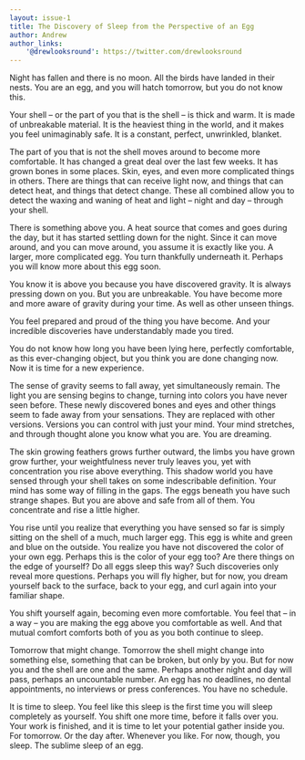 ```yaml
---
layout: issue-1
title: The Discovery of Sleep from the Perspective of an Egg
author: Andrew
author_links:
    '@drewlooksround': https://twitter.com/drewlooksround
---
```


Night has fallen and there is no moon. All the birds have landed in their nests. You are an egg, and you will hatch tomorrow, but you do not know this. 

Your shell – or the part of you that is the shell – is thick and warm. It is made of unbreakable material. It is the heaviest thing in the world, and it makes you feel unimaginably safe. It is a constant, perfect, unwrinkled, blanket. 

The part of you that is not the shell moves around to become more comfortable. It has changed a great deal over the last few weeks. It has grown bones in some places. Skin, eyes, and even more complicated things in others. There are things that can receive light now, and things that can detect heat, and things that detect change. These all combined allow you to detect the waxing and waning of heat and light – night and day – through your shell. 

There is something above you. A heat source that comes and goes during the day, but it has started settling down for the night. Since it can move around, and you can move around, you assume it is exactly like you. A larger, more complicated egg. You turn thankfully underneath it. Perhaps you will know more about this egg soon. 

You know it is above you because you have discovered gravity. It is always pressing down on you. But you are unbreakable. You have become more and more aware of gravity during your time. As well as other unseen things. 

You feel prepared and proud of the thing you have become. And your incredible discoveries have understandably made you tired. 

You do not know how long you have been lying here, perfectly comfortable, as this ever-changing object, but you think you are done changing now. Now it is time for a new experience. 

The sense of gravity seems to fall away, yet simultaneously remain. The light you are sensing begins to change, turning into colors you have never seen before. These newly discovered bones and eyes and other things seem to fade away from your sensations. They are replaced with other versions. Versions you can control with just your mind. Your mind stretches, and through thought alone you know what you are. You are dreaming. 

The skin growing feathers grows further outward, the limbs you have grown grow further, your weightfulness never truly leaves you, yet with concentration you rise above everything. This shadow world you have sensed through your shell takes on some indescribable definition. Your mind has some way of filling in the gaps. The eggs beneath you have such strange shapes. But you are above and safe from all of them. You concentrate and rise a little higher. 

You rise until you realize that everything you have sensed so far is simply sitting on the shell of a much, much larger egg. This egg is white and green and blue on the outside. You realize you have not discovered the color of your own egg. Perhaps this is the color of your egg too? Are there things on the edge of yourself? Do all eggs sleep this way? Such discoveries only reveal more questions. Perhaps you will fly higher, but for now, you dream yourself back to the surface, back to your egg, and curl again into your familiar shape. 

You shift yourself again, becoming even more comfortable. You feel that – in a way – you are making the egg above you comfortable as well. And that mutual comfort comforts both of you as you both continue to sleep.

Tomorrow that might change. Tomorrow the shell might change into something else, something that can be broken, but only by you. But for now you and the shell are one and the same. Perhaps another night and day will pass, perhaps an uncountable number. An egg has no deadlines, no dental appointments, no interviews or press conferences. You have no schedule.  

It is time to sleep. You feel like this sleep is the first time you will sleep completely as yourself. You shift one more time, before it falls over you. Your work is finished, and it is time to let your potential gather inside you. For tomorrow. Or the day after. Whenever you like. For now, though, you sleep. The sublime sleep of an egg.
